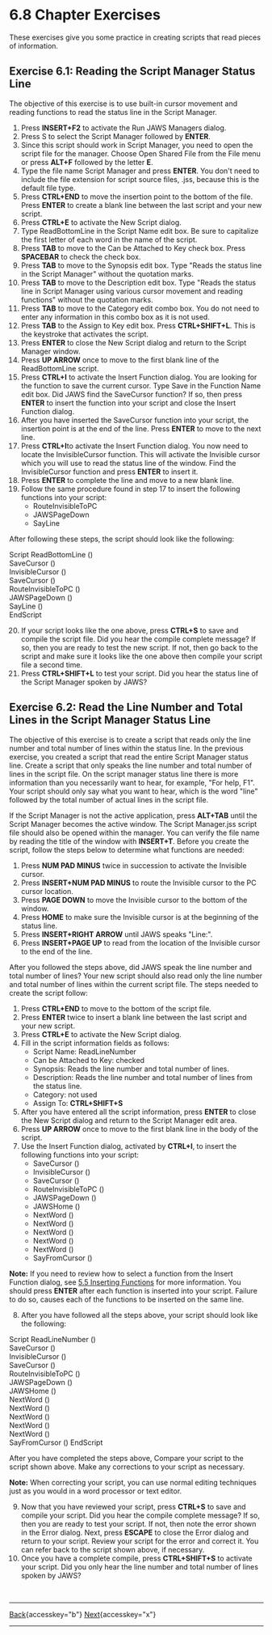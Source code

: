 # 6.8 Chapter Exercises

These exercises give you some practice in creating scripts that read
pieces of information.

## Exercise 6.1: Reading the Script Manager Status Line

The objective of this exercise is to use built-in cursor movement and
reading functions to read the status line in the Script Manager.

1.  Press **INSERT+F2** to activate the Run JAWS Managers dialog.
2.  Press S to select the Script Manager followed by **ENTER**.
3.  Since this script should work in Script Manager, you need to open
    the script file for the manager. Choose Open Shared File from the
    File menu or press **ALT+F** followed by the letter **E**.
4.  Type the file name Script Manager and press **ENTER**. You don't
    need to include the file extension for script source files, .jss,
    because this is the default file type.
5.  Press **CTRL+END** to move the insertion point to the bottom of the
    file. Press **ENTER** to create a blank line between the last script
    and your new script.
6.  Press **CTRL+E** to activate the New Script dialog.
7.  Type ReadBottomLine in the Script Name edit box. Be sure to
    capitalize the first letter of each word in the name of the script.
8.  Press **TAB** to move to the Can be Attached to Key check box. Press
    **SPACEBAR** to check the check box.
9.  Press **TAB** to move to the Synopsis edit box. Type \"Reads the
    status line in the Script Manager\" without the quotation marks.
10. Press **TAB** to move to the Description edit box. Type \"Reads the
    status line in Script Manager using various cursor movement and
    reading functions\" without the quotation marks.
11. Press **TAB** to move to the Category edit combo box. You do not
    need to enter any information in this combo box as it is not used.
12. Press **TAB** to the Assign to Key edit box. Press **CTRL+SHIFT+L**.
    This is the keystroke that activates the script.
13. Press **ENTER** to close the New Script dialog and return to the
    Script Manager window.
14. Press **UP ARROW** once to move to the first blank line of the
    ReadBottomLine script.
15. Press **CTRL+I** to activate the Insert Function dialog. You are
    looking for the function to save the current cursor. Type Save in
    the Function Name edit box. Did JAWS find the SaveCursor function?
    If so, then press **ENTER** to insert the function into your script
    and close the Insert Function dialog.
16. After you have inserted the SaveCursor function into your script,
    the insertion point is at the end of the line. Press **ENTER** to
    move to the next line.
17. Press **CTRL+I**to activate the Insert Function dialog. You now need
    to locate the InvisibleCursor function. This will activate the
    Invisible cursor which you will use to read the status line of the
    window. Find the InvisibleCursor function and press **ENTER** to
    insert it.
18. Press **ENTER** to complete the line and move to a new blank line.
19. Follow the same procedure found in step 17 to insert the following
    functions into your script:
    - RouteInvisibleToPC
    - JAWSPageDown
    - SayLine

After following these steps, the script should look like the following:

Script ReadBottomLine ()\
SaveCursor ()\
InvisibleCursor ()\
SaveCursor ()\
RouteInvisibleToPC ()\
JAWSPageDown ()\
SayLine ()\
EndScript

20. If your script looks like the one above, press **CTRL+S** to save
    and compile the script file. Did you hear the compile complete
    message? If so, then you are ready to test the new script. If not,
    then go back to the script and make sure it looks like the one above
    then compile your script file a second time.
21. Press **CTRL+SHIFT+L** to test your script. Did you hear the status
    line of the Script Manager spoken by JAWS?

## Exercise 6.2: Read the Line Number and Total Lines in the Script Manager Status Line

The objective of this exercise is to create a script that reads only the
line number and total number of lines within the status line. In the
previous exercise, you created a script that read the entire Script
Manager status line. Create a script that only speaks the line number
and total number of lines in the script file. On the script manager
status line there is more information than you necessarily want to hear,
for example, \"For help, F1\". Your script should only say what you want
to hear, which is the word \"line\" followed by the total number of
actual lines in the script file.

If the Script Manager is not the active application, press **ALT+TAB**
until the Script Manager becomes the active window. The Script
Manager.jss script file should also be opened within the manager. You
can verify the file name by reading the title of the window with
**INSERT+T**. Before you create the script, follow the steps below to
determine what functions are needed:

1.  Press **NUM PAD MINUS** twice in succession to activate the
    Invisible cursor.
2.  Press **INSERT+NUM PAD MINUS** to route the Invisible cursor to the
    PC cursor location.
3.  Press **PAGE DOWN** to move the Invisible cursor to the bottom of
    the window.
4.  Press **HOME** to make sure the Invisible cursor is at the beginning
    of the status line.
5.  Press **INSERT+RIGHT ARROW** until JAWS speaks \"Line:\".
6.  Press **INSERT+PAGE UP** to read from the location of the Invisible
    cursor to the end of the line.

After you followed the steps above, did JAWS speak the line number and
total number of lines? Your new script should also read only the line
number and total number of lines within the current script file. The
steps needed to create the script follow:

1.  Press **CTRL+END** to move to the bottom of the script file.
2.  Press **ENTER** twice to insert a blank line between the last script
    and your new script.
3.  Press **CTRL+E** to activate the New Script dialog.
4.  Fill in the script information fields as follows:
    - Script Name: ReadLineNumber
    - Can be Attached to Key: checked
    - Synopsis: Reads the line number and total number of lines.
    - Description: Reads the line number and total number of lines from
      the status line.
    - Category: not used
    - Assign To: **CTRL+SHIFT+S**
5.  After you have entered all the script information, press **ENTER**
    to close the New Script dialog and return to the Script Manager edit
    area.
6.  Press **UP ARROW** once to move to the first blank line in the body
    of the script.
7.  Use the Insert Function dialog, activated by **CTRL+I**, to insert
    the following functions into your script:
    - SaveCursor ()
    - InvisibleCursor ()
    - SaveCursor ()
    - RouteInvisibleToPC ()
    - JAWSPageDown ()
    - JAWSHome ()
    - NextWord ()
    - NextWord ()
    - NextWord ()
    - NextWord ()
    - NextWord ()
    - SayFromCursor ()

**Note:** If you need to review how to select a function from the Insert
Function dialog, see [5.5 Inserting
Functions](05-5_InsertingFunctions.htm) for more information. You should
press **ENTER** after each function is inserted into your script.
Failure to do so, causes each of the functions to be inserted on the
same line.

8.  After you have followed all the steps above, your script should look
    like the following:

Script ReadLineNumber ()\
SaveCursor ()\
InvisibleCursor ()\
SaveCursor ()\
RouteInvisibleToPC ()\
JAWSPageDown ()\
JAWSHome ()\
NextWord ()\
NextWord ()\
NextWord ()\
NextWord ()\
NextWord ()\
SayFromCursor () EndScript

After you have completed the steps above, Compare your script to the
script shown above. Make any corrections to your script as necessary.

**Note:** When correcting your script, you can use normal editing
techniques just as you would in a word processor or text editor.

9.  Now that you have reviewed your script, press **CTRL+S** to save and
    compile your script. Did you hear the compile complete message? If
    so, then you are ready to test your script. If not, then note the
    error shown in the Error dialog. Next, press **ESCAPE** to close the
    Error dialog and return to your script. Review your script for the
    error and correct it. You can refer back to the script shown above,
    if necessary.
10. Once you have a complete compile, press **CTRL+SHIFT+S** to activate
    your script. Did you only hear the line number and total number of
    lines spoken by JAWS?

 

  ---------------------------------------------------------- -- ------------------------------------------------------------
  [Back](javascript:window.history.go(-1);){accesskey="b"}      [Next](07-0_UsingVariablesAndConstants.htm){accesskey="x"}
  ---------------------------------------------------------- -- ------------------------------------------------------------
